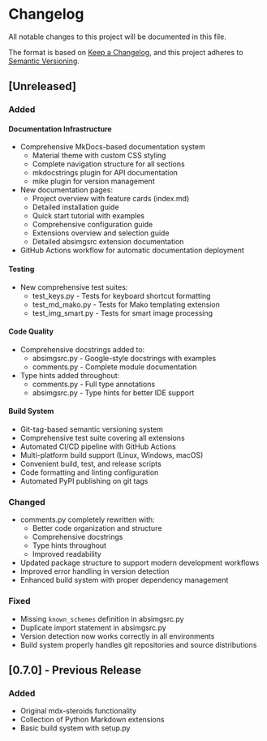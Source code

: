 # Changelog

All notable changes to this project will be documented in this file.

The format is based on [Keep a Changelog](https://keepachangelog.com/en/1.0.0/),
and this project adheres to [Semantic Versioning](https://semver.org/spec/v2.0.0.html).

## [Unreleased]

### Added

#### Documentation Infrastructure
- Comprehensive MkDocs-based documentation system
  - Material theme with custom CSS styling
  - Complete navigation structure for all sections
  - mkdocstrings plugin for API documentation
  - mike plugin for version management
- New documentation pages:
  - Project overview with feature cards (index.md)
  - Detailed installation guide
  - Quick start tutorial with examples
  - Comprehensive configuration guide
  - Extensions overview and selection guide
  - Detailed absimgsrc extension documentation
- GitHub Actions workflow for automatic documentation deployment

#### Testing
- New comprehensive test suites:
  - test_keys.py - Tests for keyboard shortcut formatting
  - test_md_mako.py - Tests for Mako templating extension
  - test_img_smart.py - Tests for smart image processing

#### Code Quality
- Comprehensive docstrings added to:
  - absimgsrc.py - Google-style docstrings with examples
  - comments.py - Complete module documentation
- Type hints added throughout:
  - comments.py - Full type annotations
  - absimgsrc.py - Type hints for better IDE support

#### Build System
- Git-tag-based semantic versioning system
- Comprehensive test suite covering all extensions
- Automated CI/CD pipeline with GitHub Actions
- Multi-platform build support (Linux, Windows, macOS)
- Convenient build, test, and release scripts
- Code formatting and linting configuration
- Automated PyPI publishing on git tags

### Changed
- comments.py completely rewritten with:
  - Better code organization and structure
  - Comprehensive docstrings
  - Type hints throughout
  - Improved readability
- Updated package structure to support modern development workflows
- Improved error handling in version detection
- Enhanced build system with proper dependency management

### Fixed
- Missing `known_schemes` definition in absimgsrc.py
- Duplicate import statement in absimgsrc.py
- Version detection now works correctly in all environments
- Build system properly handles git repositories and source distributions

## [0.7.0] - Previous Release

### Added
- Original mdx-steroids functionality
- Collection of Python Markdown extensions
- Basic build system with setup.py
